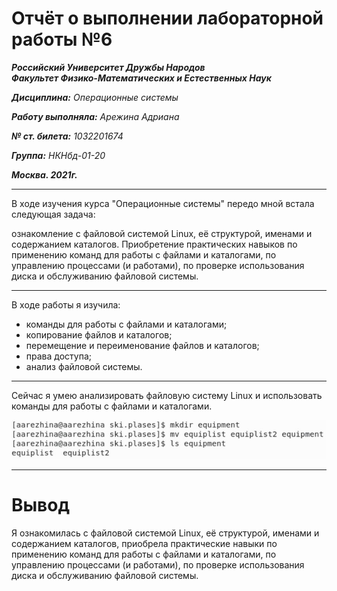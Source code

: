 # Отчёт о выполнении лабораторной работы №6

***Российский Университет Дружбы Народов***  
***Факультет Физико-Математических и Естественных Наук***

***Дисциплина:*** *Операционные системы*

***Работу выполняла:*** *Арежина Адриана*

***№ ст. билета:*** *1032201674*

***Группа:*** *НКНбд-01-20*

***Москва. 2021г.***


---

В ходе изучения курса "Операционные системы" передо мной встала следующая задача:

ознакомление с файловой системой Linux, её структурой, именами и содержанием каталогов. Приобретение практических навыков по применению команд для работы с файлами и каталогами, по управлению процессами (и работами), по проверке использования диска и обслуживанию файловой системы.

---

В ходе работы я изучила:
- команды для работы с файлами и каталогами;
- копирование файлов и каталогов;
- перемещение и переименование файлов и каталогов;
- права доступа;
- анализ файловой системы.

---

Сейчас я умею анализировать файловую систему Linux и использовать команды для работы с файлами и каталогами.

![работа](https://github.com/Adriana-Arezhina/Lab/blob/main/Lab06/pict/6.JPG)

---

# Вывод

Я ознакомилась с файловой системой Linux, её структурой, именами и содержанием каталогов, приобрела практические навыки по применению команд для работы с файлами и каталогами, по управлению процессами (и работами), по проверке использования диска и обслуживанию файловой системы.